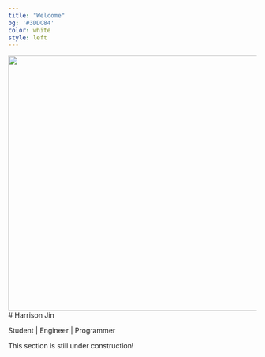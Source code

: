 ```yaml
---
title: "Welcome"
bg: '#3DDC84'
color: white
style: left
---
```

<div class="flex">
<img src="../img/coverPhoto.png" width="517">
<div markdown="1" width="600">
# Harrison Jin

Student | Engineer | Programmer
</div>
</div>
This section is still under construction!
